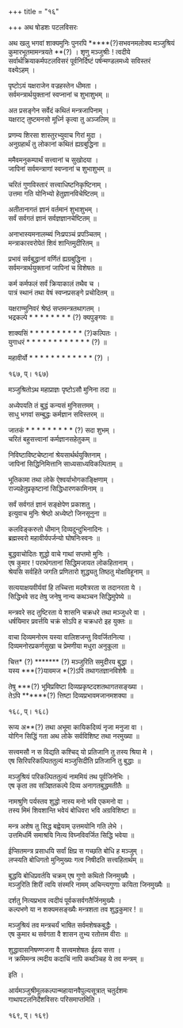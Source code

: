 +++
title = "१६"

+++
अथ षोडशः पटलविसरः   
  
अथ खलु भगवां शाक्यमुनिः पुनरपि *****(?)सभवनमलोक्य मञ्जुश्रियं   
कुमारभूतमामन्त्रयते **(?) । शृणु मञ्जुश्रीः ! त्वदीये   
सर्वार्थक्रियाकर्मपटलविसरं पूर्वनिर्दिष्टं पर्षन्मण्डलमध्ये सविस्तरं   
वक्ष्येऽहम् ।  
  
पृष्टोऽयं यक्षराजेन वज्रहस्तेन धीमता ।  
सर्वमन्त्रार्थयुक्तानां स्वप्नानां च शुभाशुभम् ॥

अत प्रसङ्गेन सर्वेदं कथितं मन्त्रजापिनाम् ।  
यक्षराट् तुष्टमनसो मूर्ध्नि कृत्वा तु अञ्जलिम् ॥

प्रणम्य शिरसा शास्तुरभ्युवाच गिरां मुदा ।  
अनुग्रहार्थं तु लोकानां कथितं ह्यग्रबुद्धिना ॥

ममैवमनुकम्पार्थं सत्त्वानां च सुखोदया ।  
जापिनां सर्वमन्त्राणां स्वप्नानां च शुभाशुभम् ॥

चरितं गुणविस्तारं सत्त्वाधिष्टनिकृष्टिनाम् ।  
उत्तमा गति योनिभ्यो हेतुज्ञानविचेष्टितम् ॥

अतीतानागतं ज्ञानं वर्तमानं शुभाशुभम् ।  
सर्वं सर्वगतं ज्ञानं सर्वज्ञज्ञानचेष्टितम् ॥

अनाभास्यमनालम्ब्यं निःप्रपञ्चं प्रपञ्चितम् ।  
मन्त्राकारवरोपेतं शिवं शान्तिमुदीरितम् ॥

प्रभावं सर्वबुद्धानां वर्णितं ह्यग्रबुद्धिना ।  
सर्वमन्त्रार्थयुक्तानां जापिनां च विशेषतः ॥

कर्म कर्मफलं सर्वं क्रियाकालं तथैव च ।  
पात्रं स्थानं तथा वेषं स्वप्नप्रसङ्गे प्रचोदितम् ॥

यक्षराण्मुनिवरं श्रेष्ठं सप्तमन्त्रतथागतम् ।  
भद्रकल्पे * * * * * * * * (?) क्यपुङ्गवः ॥

शाक्यसिं * * * * * * * * * * (?)कल्पितः ।  
युगाधरं * * * * * * * * * * * * (?) ॥

महावीर्यो * * * * * * * * * * * * (?) ।  
  
 १६७, प्। १६७)  
  
मञ्जुश्रितोऽथ महाप्राज्ञः पृष्टोऽसौ मुनिना तदा ॥

अध्येपयति तं बुद्धं कन्यसं मुनिसत्तमम् ।  
साधु भगवां सम्बुद्धः कर्मज्ञान सविस्तरम् ॥

जातकं * * * * * * * * * (?) सदा शुभम् ।  
चरितं बहुसत्त्वानां कर्मज्ञानसहेतुकम् ॥

निविष्टाविष्टचेष्टानां श्रेयसार्थर्थयुक्तिनाम् ।  
जापिनां सिद्धिनिमित्तानि साध्यसाध्यविकल्पिताम् ॥

भूतिकामा तथा लोके ऐश्वर्याभोगकाङ्क्षिणाम् ।  
राज्यहेतुप्रकृष्टानां सिद्धिधारणकामिनाम् ॥

सर्वं सर्वगतं ज्ञानं सङ्क्षेपेण प्रकाशतु ।  
इत्युवाच मुनिः श्रेष्ठो अध्येष्टो जिनसूनुना ॥

कलविङ्करुतो धीमान् दिव्यदुन्दुभिनादिनः ।  
ब्रह्मस्वरो महावीर्यपर्जन्यो घोषनिःस्वनः ॥

बुद्धवाचोदितः शुद्धो वाचे गाथां सप्तमो मुनिः ।  
एष कुमार ! परार्थगतानां सिद्धिमजायत लोकहितानाम् ।  
श्रेयसि सर्वहिते जगति प्रणितारो शुद्ध्यतु तिष्ठतु मोक्षविहूनाम् ॥

सत्ययाक्षयवीर्यवां हि तच्चित्ता मदमैत्ररता स तदानरता ये ।  
सिद्धिभवे सद तेषु जनेषु नान्य कथञ्चन सिद्धिमुपेष्ये ॥

मन्त्रवरे सद तुष्टिरता ये शासनि चक्रधरे तथा मञ्जुधरे वा ।  
धर्षयिमार प्रवर्त्तयि चक्रं सोऽपि ह चक्रधरो इह युक्तः ॥

वाचा दिव्यमनोरम यस्या वालिशजन्तु विवर्जितनित्या ।  
दिव्यमनोरप्रकर्णसुखा च प्रेमणीया मधुरा अनुकूला ॥

चित्त* (?) ******* (?) मञ्जुरिति समुदीरय बुद्धा ।  
यस्य ***(?)यावमज *(?)ऽपि तथागतज्ञानविशेषैः ॥

तेषु ***(?) भूमिप्रविष्टा दिव्यप्रकृष्टदशतथागतसङ्ख्या ।  
तेऽपि ******(?) त्तिष्टा दिव्यप्रभावमजानमशक्या ॥

१६८, प्। १६८)  
  
रूप्य अ**(?) तथा अभूमा कायिकदिव्यं नृजा मनुजा वा ।  
योगिन सिद्धिं गता अथ लोके सर्वविशिष्ट तथा नरमुख्या ॥

सत्त्वमसौ न स विद्यति कश्चिद् यो प्रतिजानि तु तस्य श्रिया मे ।  
एष सिरिपरिकल्पिततुल्यं मञ्जुसिदीति प्रतिजानि तु बुद्धाः ॥

मञ्जुश्रियं परिकल्पिततुल्यं नाममियं तथ पूर्वजिनेभिः ।  
एष कृता तव सञ्ज्ञितकल्पे दिव्य अनागतबुद्धमतीतैः ॥

नामश्रुणि पर्यस्तव शुद्धो नास्य मनो भवि एकमनो वा ।  
तस्य मिमं शिवशान्ति भवेयं बोधिवरा भवि अग्रविशिष्टा ॥

मन्त्र अशेष तु सिद्ध बह्वेयाम् उत्तमयोनि गति लेभे ।  
उत्तमिधर्मि समाश्रयि नित्य विघ्नविवर्जित सिद्धि भवेया ॥

ईप्सितमन्त्र प्रसाधयि सर्वां क्षिप्र स गच्छति बोधि ह मञ्जुम् ।  
लप्स्यति बोधिगतो मुनिमुख्यः गत्व निषीदति सत्त्वहितार्थम् ॥

बुद्धयि बोधिप्रवर्तयि चक्रम् एष गुणो कथितो जिनमुख्यैः ।  
मञ्जुरिति शिरीं त्वयि संस्मरि नामम् अचिन्त्यगुणाः कयिता जिनमुख्यैः ॥

दर्शतु नित्यप्रभाव त्वदीयं पूर्वकसर्वगतैर्जिनमुख्यैः ।  
कल्पभणे या न शक्यमसङ्ख्यैः मन्त्रशता तव शुद्धकुमार ! ॥

मञ्जुश्रियं तव मन्त्रचर्यं भाषित सर्वमशेषकबुद्धैः ।  
एष कुमार थ सर्वगता वै शासन तुभ्य रतोत्तम वीराः ॥

शुद्धावासनिषण्णजना वै सत्त्वमशेषतः ईहय सत्ता ।  
न क्रमिमन्त्र त्मदीय कदाचिं नापि कथञ्चिह ये तव मन्त्रम् ॥

इति ।  
  
आर्यमञ्जुश्रीमूलकल्पान्महायानवैपुल्यसूत्रात् चतुर्दशमः   
गाथापटलनिर्देशविसरः परिसमाप्तमिति ।  
  
 १६९, प्। १६९)  
  
